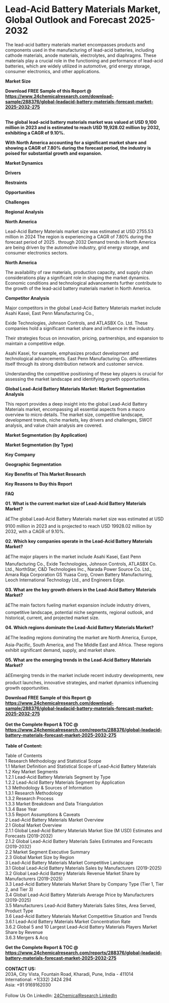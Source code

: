 <h1>Lead-Acid Battery Materials Market, Global Outlook and Forecast 2025-2032</h1><p>The lead-acid battery materials market encompasses products and components used in the manufacturing of lead-acid batteries, including cathode materials, anode materials, electrolytes, and diaphragms. These materials play a crucial role in the functioning and performance of lead-acid batteries, which are widely utilized in automotive, grid energy storage, consumer electronics, and other applications.</p><p>
<strong>Market Size</strong></p><p>
</p><div><b>Download FREE Sample of this Report @ 
            <a href="https://www.24chemicalresearch.com/download-sample/288376/global-leadacid-battery-materials-forecast-market-2025-2032-275">
            https://www.24chemicalresearch.com/download-sample/288376/global-leadacid-battery-materials-forecast-market-2025-2032-275</a></b></div><br><p><strong>The global lead-acid battery materials market was valued at USD 9,100 million in 2023 and is estimated to reach USD 19,928.02 million by 2032, exhibiting a CAGR of 9.10%.</strong></p><p>
</p><p><strong>With North America accounting for a significant market share and showing a CAGR of 7.80% during the forecast period, the industry is poised for substantial growth and expansion.</strong></p><p>
<strong>Market Dynamics</strong></p><p>
<strong>Drivers</strong></p><p>
</p><p>
<strong>Restraints</strong></p><p>
</p><p>
<strong>Opportunities</strong></p><p>
</p><p>
<strong>Challenges</strong></p><p>
</p><p>
<strong>Regional Analysis</strong></p><p>
</p><p><strong>North America</strong></p><p>
</p><p>Lead-Acid Battery Materials market size was estimated at USD 2755.53 million in 2024 The region is experiencing a CAGR of 7.80% during the forecast period of 2025 . through 2032 Demand trends in North America are being driven by the automotive industry, grid energy storage, and consumer electronics sectors.</p><p>
</p><p><strong>North America</strong></p><p>
</p><p>The availability of raw materials, production capacity, and supply chain considerations play a significant role in shaping the market dynamics. Economic conditions and technological advancements further contribute to the growth of the lead-acid battery materials market in North America.</p><p>
<strong>Competitor Analysis</strong></p><p>
</p><p>Major competitors in the global Lead-Acid Battery Materials market include Asahi Kasei, East Penn Manufacturing Co.,</p><p>
</p><p>Exide Technologies, Johnson Controls, and ATLASBX Co. Ltd. These companies hold a significant market share and influence in the industry.</p><p>
</p><p>Their strategies focus on innovation, pricing, partnerships, and expansion to maintain a competitive edge.</p><p>
</p><p>Asahi Kasei, for example, emphasizes product development and technological advancements. East Penn Manufacturing Co. differentiates itself through its strong distribution network and customer service.</p><p>
</p><p>Understanding the competitive positioning of these key players is crucial for assessing the market landscape and identifying growth opportunities.</p><p>
<strong>Global Lead-Acid Battery Materials Market: Market Segmentation Analysis</strong></p><p>
</p><p>This report provides a deep insight into the global Lead-Acid Battery Materials market, encompassing all essential aspects from a macro overview to micro details. The market size, competitive landscape, development trends, niche markets, key drivers and challenges, SWOT analysis, and value chain analysis are covered.</p><p>
<strong>Market Segmentation (by Application)</strong></p><p>
</p><p>
<strong>Market Segmentation (by Type)</strong></p><p>
</p><p>
<strong>Key Company</strong></p><p>
</p><p>
<strong>Geographic Segmentation</strong></p><p>
</p><p>
<strong>Key Benefits of This Market Research</strong></p><p>
</p><p>
<strong>Key Reasons to Buy this Report</strong></p><p>
</p><p>
<strong>FAQ </strong></p><p>
<strong>01. What is the current market size of Lead-Acid Battery Materials Market?</strong></p><p>
</p><p>â£The global Lead-Acid Battery Materials market size was estimated at USD 9100 million in 2023 and is projected to reach USD 19928.02 million by 2032, with a CAGR of 9.10%.</p><p>
<strong>02. Which key companies operate in the Lead-Acid Battery Materials Market?</strong></p><p>
</p><p>â£The major players in the market include Asahi Kasei, East Penn Manufacturing Co., Exide Technologies, Johnson Controls, ATLASBX Co. Ltd., NorthStar, C&amp;D Technologies Inc., Narada Power Source Co. Ltd., Amara Raja Corporation GS Yuasa Corp, Crown Battery Manufacturing, Leoch International Technology Ltd., and Engineers Edge.</p><p>
<strong>03. What are the key growth drivers in the Lead-Acid Battery Materials Market?</strong></p><p>
</p><p>â£The main factors fueling market expansion include industry drivers, competitive landscape, potential niche segments, regional outlook, and historical, current, and projected market size.</p><p>
<strong>04. Which regions dominate the Lead-Acid Battery Materials Market?</strong></p><p>
</p><p>â£The leading regions dominating the market are North America, Europe, Asia-Pacific, South America, and The Middle East and Africa. These regions exhibit significant demand, supply, and market share.</p><p>
<strong>05. What are the emerging trends in the Lead-Acid Battery Materials Market?</strong></p><p>
</p><p>â£Emerging trends in the market include recent industry developments, new product launches, innovative strategies, and market dynamics influencing growth opportunities.</p><div><b>Download FREE Sample of this Report @ 
            <a href="https://www.24chemicalresearch.com/download-sample/288376/global-leadacid-battery-materials-forecast-market-2025-2032-275">
            https://www.24chemicalresearch.com/download-sample/288376/global-leadacid-battery-materials-forecast-market-2025-2032-275</a></b></div><br><div><b>Get the Complete Report & TOC @ 
            <a href="https://www.24chemicalresearch.com/reports/288376/global-leadacid-battery-materials-forecast-market-2025-2032-275">
            https://www.24chemicalresearch.com/reports/288376/global-leadacid-battery-materials-forecast-market-2025-2032-275</a></b></div><br>
            <b>Table of Content:</b><p>Table of Contents<br />
1 Research Methodology and Statistical Scope<br />
1.1 Market Definition and Statistical Scope of Lead-Acid Battery Materials<br />
1.2 Key Market Segments<br />
1.2.1 Lead-Acid Battery Materials Segment by Type<br />
1.2.2 Lead-Acid Battery Materials Segment by Application<br />
1.3 Methodology & Sources of Information<br />
1.3.1 Research Methodology<br />
1.3.2 Research Process<br />
1.3.3 Market Breakdown and Data Triangulation<br />
1.3.4 Base Year<br />
1.3.5 Report Assumptions & Caveats<br />
2 Lead-Acid Battery Materials Market Overview<br />
2.1 Global Market Overview<br />
2.1.1 Global Lead-Acid Battery Materials Market Size (M USD) Estimates and Forecasts (2019-2032)<br />
2.1.2 Global Lead-Acid Battery Materials Sales Estimates and Forecasts (2019-2032)<br />
2.2 Market Segment Executive Summary<br />
2.3 Global Market Size by Region<br />
3 Lead-Acid Battery Materials Market Competitive Landscape<br />
3.1 Global Lead-Acid Battery Materials Sales by Manufacturers (2019-2025)<br />
3.2 Global Lead-Acid Battery Materials Revenue Market Share by Manufacturers (2019-2025)<br />
3.3 Lead-Acid Battery Materials Market Share by Company Type (Tier 1, Tier 2, and Tier 3)<br />
3.4 Global Lead-Acid Battery Materials Average Price by Manufacturers (2019-2025)<br />
3.5 Manufacturers Lead-Acid Battery Materials Sales Sites, Area Served, Product Type<br />
3.6 Lead-Acid Battery Materials Market Competitive Situation and Trends<br />
3.6.1 Lead-Acid Battery Materials Market Concentration Rate<br />
3.6.2 Global 5 and 10 Largest Lead-Acid Battery Materials Players Market Share by Revenue<br />
3.6.3 Mergers & Acq</p><div><b>Get the Complete Report & TOC @ 
            <a href="https://www.24chemicalresearch.com/reports/288376/global-leadacid-battery-materials-forecast-market-2025-2032-275">
            https://www.24chemicalresearch.com/reports/288376/global-leadacid-battery-materials-forecast-market-2025-2032-275</a></b></div><br><b>CONTACT US:</b><br>
            203A, City Vista, Fountain Road, Kharadi, Pune, India - 411014<br>
            International: +1(332) 2424 294<br>
            Asia: +91 9169162030 <br><br>
            Follow Us On LinkedIn: <a href="https://www.linkedin.com/company/24chemicalresearch/">24ChemicalResearch LinkedIn</a>